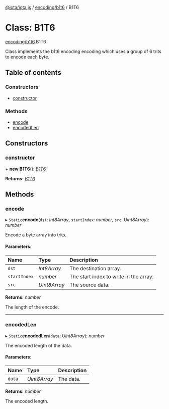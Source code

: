 [@iota/iota.js](../README.md) / [encoding/b1t6](../modules/encoding_b1t6.md) / B1T6

# Class: B1T6

[encoding/b1t6](../modules/encoding_b1t6.md).B1T6

Class implements the b1t6 encoding encoding which uses a group of 6 trits to encode each byte.

## Table of contents

### Constructors

- [constructor](encoding_b1t6.b1t6.md#constructor)

### Methods

- [encode](encoding_b1t6.b1t6.md#encode)
- [encodedLen](encoding_b1t6.b1t6.md#encodedlen)

## Constructors

### constructor

\+ **new B1T6**(): [*B1T6*](encoding_b1t6.b1t6.md)

**Returns:** [*B1T6*](encoding_b1t6.b1t6.md)

## Methods

### encode

▸ `Static`**encode**(`dst`: *Int8Array*, `startIndex`: *number*, `src`: *Uint8Array*): *number*

Encode a byte array into trits.

#### Parameters:

Name | Type | Description |
:------ | :------ | :------ |
`dst` | *Int8Array* | The destination array.   |
`startIndex` | *number* | The start index to write in the array.   |
`src` | *Uint8Array* | The source data.   |

**Returns:** *number*

The length of the encode.

___

### encodedLen

▸ `Static`**encodedLen**(`data`: *Uint8Array*): *number*

The encoded length of the data.

#### Parameters:

Name | Type | Description |
:------ | :------ | :------ |
`data` | *Uint8Array* | The data.   |

**Returns:** *number*

The encoded length.
